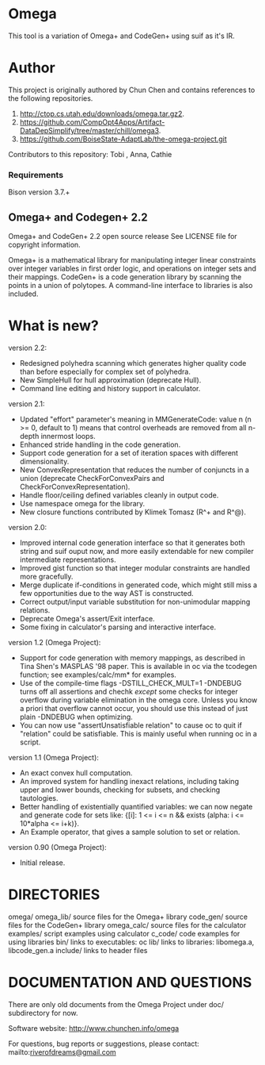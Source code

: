 # Omega 

This tool is a variation of Omega+ and CodeGen+ using suif as it's IR.

# Author
This project is originally authored by Chun Chen and contains references to the following repositories.

1. http://ctop.cs.utah.edu/downloads/omega.tar.gz2. 
2. https://github.com/CompOpt4Apps/Artifact-DataDepSimplify/tree/master/chill/omega3.  
3. https://github.com/BoiseState-AdaptLab/the-omega-project.git

Contributors to this repository: Tobi , Anna, Cathie


### Requirements

Bison version 3.7.+


## Omega+ and Codegen+ 2.2

Omega+ and CodeGen+ 2.2 open source release
See LICENSE file for copyright information.

Omega+ is a mathematical library for manipulating integer linear
constraints over integer variables in first order logic, and
operations on integer sets and their mappings. CodeGen+ is a code
generation library by scanning the points in a union of polytopes.
A command-line interface to libraries is also included.


What is new?
============

version 2.2:
  * Redesigned polyhedra scanning which generates higher quality code
    than before especially for complex set of polyhedra.
  * New SimpleHull for hull approximation (deprecate Hull).
  * Command line editing and history support in calculator.

version 2.1:
  * Updated "effort" parameter's meaning in MMGenerateCode: value n
    (n >= 0, default to 1) means that control overheads are removed
    from all n-depth innermost loops.
  * Enhanced stride handling in the code generation.
  * Support code generation for a set of iteration spaces with different
    dimensionality.
  * New ConvexRepresentation that reduces the number of conjuncts in a union
    (deprecate CheckForConvexPairs and CheckForConvexRepresentation).
  * Handle floor/ceiling defined variables cleanly in output code.
  * Use namespace omega for the library.
  * New closure functions contributed by Klimek Tomasz (R^+ and R^@).

version 2.0:
  * Improved internal code generation interface so that it generates both
    string and suif ouput now, and more easily extendable for new compiler
    intermediate representations.
  * Improved gist function so that integer modular constraints are handled
    more gracefully.
  * Merge duplicate if-conditions in generated code, which might still miss
    a few opportunities due to the way AST is constructed.
  * Correct output/input variable substitution for non-unimodular
    mapping relations.
  * Deprecate Omega's assert/Exit interface.
  * Some fixing in calculator's parsing and interactive interface.

version 1.2 (Omega Project):
  * Support for code generation with memory mappings, as described in
    Tina Shen's MASPLAS '98 paper. This is available in oc via the
    tcodegen function; see examples/calc/mm* for examples.
  * Use of the compile-time flags -DSTILL_CHECK_MULT=1 -DNDEBUG turns off 
    all assertions and chechk _except_ some checks for integer overflow
    during variable elimination in the omega core. Unless you know a priori
    that overflow cannot occur, you should use this instead of just plain
    -DNDEBUG when optimizing.
  * You can now use "assertUnsatisfiable relation" to cause oc to quit if
    "relation" could be satisfiable. This is mainly useful when running oc
    in a script.

version 1.1 (Omega Project):
  * An exact convex hull computation.
  * An improved system for handling inexact relations, including taking
    upper and lower bounds, checking for subsets, and checking tautologies.
  * Better handling of existentially quantified variables: we can now
    negate and generate code for sets like:
    {[i]: 1 <= i <= n && exists (alpha: i <= 10*alpha <= i+k)}.
  * An Example operator, that gives a sample solution to set or relation.

version 0.90 (Omega Project):
  * Initial release.


DIRECTORIES 
===========

omega/
  omega_lib/     source files for the Omega+ library
  code_gen/      source files for the CodeGen+ library
  omega_calc/    source files for the calculator
  examples/      script examples using calculator 
    c_code/      code examples for using libraries
  bin/           links to executables: oc
  lib/           links to libraries: libomega.a, libcode_gen.a
  include/       links to header files


DOCUMENTATION AND QUESTIONS
===========================

There are only old documents from the Omega Project under doc/ subdirectory
for now.

Software website:
  http://www.chunchen.info/omega

For questions, bug reports or suggestions, please contact:
  mailto:riverofdreams@gmail.com
